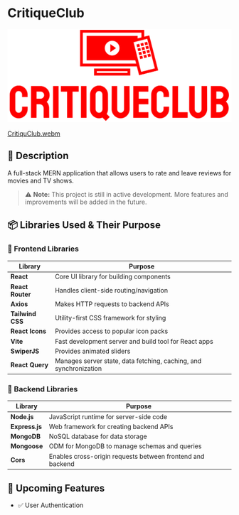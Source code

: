 # CritiqueClub

<p align="center">
<img src="./client/src/assets/logo.png" alt="App Screenshot" width="600"/>
</p>

[CritiquClub.webm](https://github.com/user-attachments/assets/7b262443-87ae-4acc-801a-b8354962673f)

## 📖 Description

A full-stack MERN application that allows users to rate and leave reviews for movies and TV shows.

> ⚠️ **Note:** This project is still in active development. More features and improvements will be added in the future.

## 📦 Libraries Used & Their Purpose

### 🧩 Frontend Libraries

| Library          | Purpose                                                           |
| ---------------- | ----------------------------------------------------------------- |
| **React**        | Core UI library for building components                           |
| **React Router** | Handles client-side routing/navigation                            |
| **Axios**        | Makes HTTP requests to backend APIs                               |
| **Tailwind CSS** | Utility-first CSS framework for styling                           |
| **React Icons**  | Provides access to popular icon packs                             |
| **Vite**         | Fast development server and build tool for React apps             |
| **SwiperJS**     | Provides animated sliders                                         |
| **React Query**  | Manages server state, data fetching, caching, and synchronization |

### 🧩 Backend Libraries

| Library        | Purpose                                                    |
| -------------- | ---------------------------------------------------------- |
| **Node.js**    | JavaScript runtime for server-side code                    |
| **Express.js** | Web framework for creating backend APIs                    |
| **MongoDB**    | NoSQL database for data storage                            |
| **Mongoose**   | ODM for MongoDB to manage schemas and queries              |
| **Cors**       | Enables cross-origin requests between frontend and backend |

## 🔮 Upcoming Features

- ✅ User Authentication
